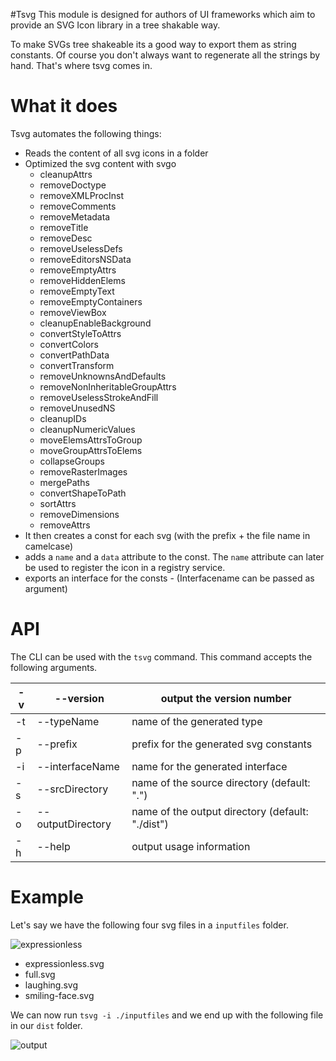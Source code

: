 #Tsvg
This module is designed for authors of UI frameworks which aim to
provide an SVG Icon library in a tree shakable way.

To make SVGs tree shakeable its a good way to export them as string constants.
Of course you don't always want to regenerate all the strings by hand. That's where
tsvg comes in.

# What it does

Tsvg automates the following things:

- Reads the content of all svg icons in a folder
- Optimized the svg content with svgo
  - cleanupAttrs
  - removeDoctype
  - removeXMLProcInst
  - removeComments
  - removeMetadata
  - removeTitle
  - removeDesc
  - removeUselessDefs
  - removeEditorsNSData
  - removeEmptyAttrs
  - removeHiddenElems
  - removeEmptyText
  - removeEmptyContainers
  - removeViewBox
  - cleanupEnableBackground
  - convertStyleToAttrs
  - convertColors
  - convertPathData
  - convertTransform
  - removeUnknownsAndDefaults
  - removeNonInheritableGroupAttrs
  - removeUselessStrokeAndFill
  - removeUnusedNS
  - cleanupIDs
  - cleanupNumericValues
  - moveElemsAttrsToGroup
  - moveGroupAttrsToElems
  - collapseGroups
  - removeRasterImages
  - mergePaths
  - convertShapeToPath
  - sortAttrs
  - removeDimensions
  - removeAttrs
- It then creates a const for each svg (with the prefix + the file name in camelcase)
- adds a `name` and a `data` attribute to the const. The `name` attribute can
  later be used to register the icon in a registry service.
- exports an interface for the consts - (Interfacename can be passed as argument)

# API

The CLI can be used with the `tsvg` command. This command accepts the following arguments.

| -v  | --version                  | output the version number                        |
| --- | -------------------------- | ------------------------------------------------ |
| -t  | --typeName <string>        | name of the generated type                       |
| -p  | --prefix <string>          | prefix for the generated svg constants           |
| -i  | --interfaceName <string>   | name for the generated interface                 |
| -s  | --srcDirectory <string>    | name of the source directory (default: ".")      |
| -o  | --outputDirectory <string> | name of the output directory (default: "./dist") |
| -h  | --help                     | output usage information                         |

# Example

Let's say we have the following four svg files in a `inputfiles` folder.

![expressionless](https://raw.githubusercontent.com/kreuzerk/tsvg/master/inputfiles/expressionless.svg)

- expressionless.svg
- full.svg
- laughing.svg
- smiling-face.svg

We can now run `tsvg -i ./inputfiles`
and we end up with the following file in our `dist` folder.

![output](https://raw.githubusercontent.com/kreuzerk/tsvg/master/assets/tsvgOutput.png)
